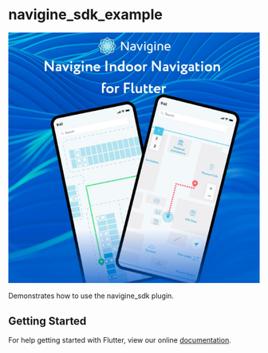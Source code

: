 # navigine_sdk_example

![Flutter_example](https://github.com/Navigine/Indoor-Navigation-Flutter-SDK/blob/main/img/flutter_img_2.png)

Demonstrates how to use the navigine_sdk plugin.

## Getting Started

For help getting started with Flutter, view our online
[documentation](https://flutter.io/).

